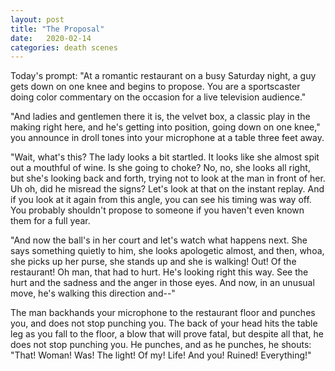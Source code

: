 ```yaml
---
layout: post
title: "The Proposal"
date:   2020-02-14
categories: death scenes
---
```

Today's prompt: "At a romantic restaurant on a busy Saturday night, a guy gets down on one knee and begins to propose. You are a sportscaster doing color commentary on the occasion for a live television audience."

"And ladies and gentlemen there it is, the velvet box, a classic play in the making right here, and he's getting into position, going down on one knee," you announce in droll tones into your microphone at a table three feet away. 

"Wait, what's this? The lady looks a bit startled. It looks like she almost spit out a mouthful of wine. Is she going to choke? No, no, she looks all right, but she's looking back and forth, trying not to look at the man in front of her. Uh oh, did he misread the signs? Let's look at that on the instant replay. And if you look at it again from this angle, you can see his timing was way off. You probably shouldn't propose to someone if you haven't even known them for a full year.

"And now the ball's in her court and let's watch what happens next. She says something quietly to him, she looks apologetic almost, and then, whoa, she picks up her purse, she stands up and she is walking! Out! Of the restaurant! Oh man, that had to hurt. He's looking right this way. See the hurt and the sadness and the anger in those eyes. And now, in an unusual move, he's walking this direction and--"

The man backhands your microphone to the restaurant floor and punches you, and does not stop punching you. The back of your head hits the table leg as you fall to the floor, a blow that will prove fatal, but despite all that, he does not stop punching you. He punches, and as he punches, he shouts: "That! Woman! Was! The light! Of my! Life! And you! Ruined! Everything!"
